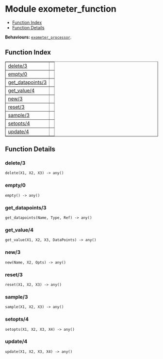 

# Module exometer_function #
* [Function Index](#index)
* [Function Details](#functions)

__Behaviours:__ [`exometer_processor`](exometer_processor.md).
<a name="index"></a>

## Function Index ##


<table width="100%" border="1" cellspacing="0" cellpadding="2" summary="function index"><tr><td valign="top"><a href="#delete-3">delete/3</a></td><td></td></tr><tr><td valign="top"><a href="#empty-0">empty/0</a></td><td></td></tr><tr><td valign="top"><a href="#get_datapoints-3">get_datapoints/3</a></td><td></td></tr><tr><td valign="top"><a href="#get_value-4">get_value/4</a></td><td></td></tr><tr><td valign="top"><a href="#new-3">new/3</a></td><td></td></tr><tr><td valign="top"><a href="#reset-3">reset/3</a></td><td></td></tr><tr><td valign="top"><a href="#sample-3">sample/3</a></td><td></td></tr><tr><td valign="top"><a href="#setopts-4">setopts/4</a></td><td></td></tr><tr><td valign="top"><a href="#update-4">update/4</a></td><td></td></tr></table>


<a name="functions"></a>

## Function Details ##

<a name="delete-3"></a>

### delete/3 ###

`delete(X1, X2, X3) -> any()`


<a name="empty-0"></a>

### empty/0 ###

`empty() -> any()`


<a name="get_datapoints-3"></a>

### get_datapoints/3 ###

`get_datapoints(Name, Type, Ref) -> any()`


<a name="get_value-4"></a>

### get_value/4 ###

`get_value(X1, X2, X3, DataPoints) -> any()`


<a name="new-3"></a>

### new/3 ###

`new(Name, X2, Opts) -> any()`


<a name="reset-3"></a>

### reset/3 ###

`reset(X1, X2, X3) -> any()`


<a name="sample-3"></a>

### sample/3 ###

`sample(X1, X2, X3) -> any()`


<a name="setopts-4"></a>

### setopts/4 ###

`setopts(X1, X2, X3, X4) -> any()`


<a name="update-4"></a>

### update/4 ###

`update(X1, X2, X3, X4) -> any()`


